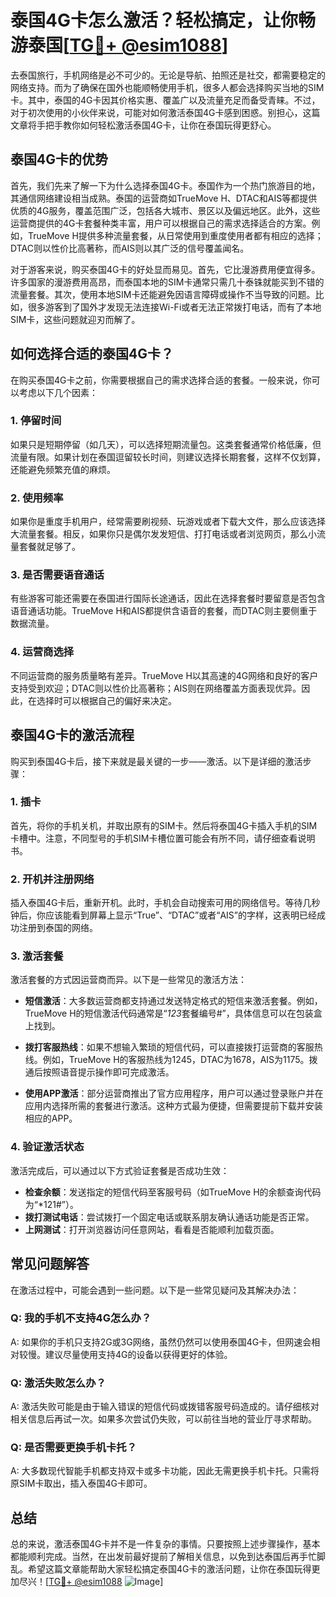 # 泰国4G卡怎么激活？轻松搞定，让你畅游泰国[[TG💪+ @esim1088](https://t.me/s/esim1088)]

去泰国旅行，手机网络是必不可少的。无论是导航、拍照还是社交，都需要稳定的网络支持。而为了确保在国外也能顺畅使用手机，很多人都会选择购买当地的SIM卡。其中，泰国的4G卡因其价格实惠、覆盖广以及流量充足而备受青睐。不过，对于初次使用的小伙伴来说，可能对如何激活泰国4G卡感到困惑。别担心，这篇文章将手把手教你如何轻松激活泰国4G卡，让你在泰国玩得更舒心。

## 泰国4G卡的优势

首先，我们先来了解一下为什么选择泰国4G卡。泰国作为一个热门旅游目的地，其通信网络建设相当成熟。泰国的运营商如TrueMove H、DTAC和AIS等都提供优质的4G服务，覆盖范围广泛，包括各大城市、景区以及偏远地区。此外，这些运营商提供的4G卡套餐种类丰富，用户可以根据自己的需求选择适合的方案。例如，TrueMove H提供多种流量套餐，从日常使用到重度使用者都有相应的选择；DTAC则以性价比高著称，而AIS则以其广泛的信号覆盖闻名。

对于游客来说，购买泰国4G卡的好处显而易见。首先，它比漫游费用便宜得多。许多国家的漫游费用高昂，而泰国本地的SIM卡通常只需几十泰铢就能买到不错的流量套餐。其次，使用本地SIM卡还能避免因语言障碍或操作不当导致的问题。比如，很多游客到了国外才发现无法连接Wi-Fi或者无法正常拨打电话，而有了本地SIM卡，这些问题就迎刃而解了。

## 如何选择合适的泰国4G卡？

在购买泰国4G卡之前，你需要根据自己的需求选择合适的套餐。一般来说，你可以考虑以下几个因素：

### 1. **停留时间**
   如果只是短期停留（如几天），可以选择短期流量包。这类套餐通常价格低廉，但流量有限。如果计划在泰国逗留较长时间，则建议选择长期套餐，这样不仅划算，还能避免频繁充值的麻烦。

### 2. **使用频率**
   如果你是重度手机用户，经常需要刷视频、玩游戏或者下载大文件，那么应该选择大流量套餐。相反，如果你只是偶尔发发短信、打打电话或者浏览网页，那么小流量套餐就足够了。

### 3. **是否需要语音通话**
   有些游客可能还需要在泰国进行国际长途通话，因此在选择套餐时要留意是否包含语音通话功能。TrueMove H和AIS都提供含语音的套餐，而DTAC则主要侧重于数据流量。

### 4. **运营商选择**
   不同运营商的服务质量略有差异。TrueMove H以其高速的4G网络和良好的客户支持受到欢迎；DTAC则以性价比高著称；AIS则在网络覆盖方面表现优异。因此，在选择时可以根据自己的偏好来决定。

## 泰国4G卡的激活流程

购买到泰国4G卡后，接下来就是最关键的一步——激活。以下是详细的激活步骤：

### 1. 插卡
   首先，将你的手机关机，并取出原有的SIM卡。然后将泰国4G卡插入手机的SIM卡槽中。注意，不同型号的手机SIM卡槽位置可能会有所不同，请仔细查看说明书。

### 2. 开机并注册网络
   插入泰国4G卡后，重新开机。此时，手机会自动搜索可用的网络信号。等待几秒钟后，你应该能看到屏幕上显示“True”、“DTAC”或者“AIS”的字样，这表明已经成功注册到泰国的网络。

### 3. 激活套餐
   激活套餐的方式因运营商而异。以下是一些常见的激活方法：

   - **短信激活**：大多数运营商都支持通过发送特定格式的短信来激活套餐。例如，TrueMove H的短信激活代码通常是“*123*套餐编号#”，具体信息可以在包装盒上找到。
   
   - **拨打客服热线**：如果不想输入繁琐的短信代码，可以直接拨打运营商的客服热线。例如，TrueMove H的客服热线为1245，DTAC为1678，AIS为1175。拨通后按照语音提示操作即可完成激活。

   - **使用APP激活**：部分运营商推出了官方应用程序，用户可以通过登录账户并在应用内选择所需的套餐进行激活。这种方式最为便捷，但需要提前下载并安装相应的APP。

### 4. 验证激活状态
   激活完成后，可以通过以下方式验证套餐是否成功生效：
   
   - **检查余额**：发送指定的短信代码至客服号码（如TrueMove H的余额查询代码为“*121#”）。
   - **拨打测试电话**：尝试拨打一个固定电话或联系朋友确认通话功能是否正常。
   - **上网测试**：打开浏览器访问任意网站，看看是否能顺利加载页面。

## 常见问题解答

在激活过程中，可能会遇到一些问题。以下是一些常见疑问及其解决办法：

### Q: 我的手机不支持4G怎么办？
A: 如果你的手机只支持2G或3G网络，虽然仍然可以使用泰国4G卡，但网速会相对较慢。建议尽量使用支持4G的设备以获得更好的体验。

### Q: 激活失败怎么办？
A: 激活失败可能是由于输入错误的短信代码或拨错客服号码造成的。请仔细核对相关信息后再试一次。如果多次尝试仍失败，可以前往当地的营业厅寻求帮助。

### Q: 是否需要更换手机卡托？
A: 大多数现代智能手机都支持双卡或多卡功能，因此无需更换手机卡托。只需将原SIM卡取出，插入泰国4G卡即可。

## 总结

总的来说，激活泰国4G卡并不是一件复杂的事情。只要按照上述步骤操作，基本都能顺利完成。当然，在出发前最好提前了解相关信息，以免到达泰国后再手忙脚乱。希望这篇文章能帮助大家轻松搞定泰国4G卡的激活问题，让你在泰国玩得更加尽兴！[[TG💪+ @esim1088](https://t.me/s/esim1088) ![Image](https://i.postimg.cc/4NQfJmqS/Snipaste-2025-05-13-00-14-12.png)]